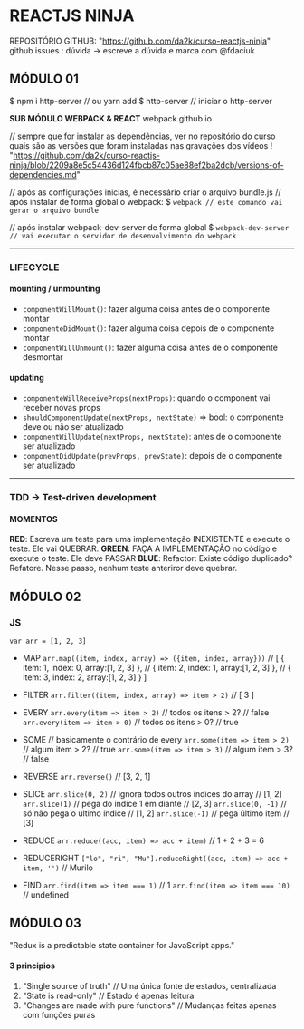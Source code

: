 # REACTJS NINJA

REPOSITÓRIO GITHUB: "https://github.com/da2k/curso-reactjs-ninja"
github issues : dúvida -> escreve a dúvida e marca com @fdaciuk

## MÓDULO 01

$ npm i http-server // ou yarn add
$ http-server // iniciar o http-server

**SUB MÓDULO WEBPACK & REACT**
webpack.github.io

// sempre que for instalar as dependências, ver no repositório do curso quais são as versões que foram instaladas nas gravações dos vídeos !
"https://github.com/da2k/curso-reactjs-ninja/blob/2209a8e5c54436d124fbcb87c05ae88ef2ba2dcb/versions-of-dependencies.md"

// após as configurações inicias, é necessário criar o arquivo bundle.js
// após instalar de forma global o webpack:
\$ `webpack // este comando vai gerar o arquivo bundle`

// após instalar webpack-dev-server de forma global
\$ `webpack-dev-server // vai executar o servidor de desenvolvimento do webpack`

---

### LIFECYCLE

#### mounting / unmounting

- `componentWillMount()`: fazer alguma coisa antes de o componente montar
- `componenteDidMount()`: fazer alguma coisa depois de o componente montar
- `componentWillUnmount()`: fazer alguma coisa antes de o componente desmontar

#### updating

- `componenteWillReceiveProps(nextProps)`: quando o component vai receber novas props
- `shouldComponentUpdate(nextProps, nextState)` => bool: o componente deve ou não ser atualizado
- `componentWillUpdate(nextProps, nextState)`: antes de o componente ser atualizado
- `componentDidUpdate(prevProps, prevState)`: depois de o componente ser atualizado

---

### TDD -> Test-driven development

#### MOMENTOS

**RED**: Escreva um teste para uma implementação INEXISTENTE e execute o teste. Ele vai QUEBRAR.
**GREEN**: FAÇA A IMPLEMENTAÇÃO no código e execute o teste. Ele deve PASSAR
**BLUE**: Refactor: Existe código duplicado? Refatore. Nesse passo, nenhum teste anteriror deve quebrar.

## MÓDULO 02

### JS

`var arr = [1, 2, 3]`

- MAP
  `arr.map((item, index, array) => ({item, index, array}))`
  // [ { item: 1, index: 0, array:[1, 2, 3] },
  // { item: 2, index: 1, array:[1, 2, 3] },
  // { item: 3, index: 2, array:[1, 2, 3] } ]

- FILTER
  `arr.filter((item, index, array) => item > 2)`
  // [ 3 ]

- EVERY
  `arr.every(item => item > 2)` // todos os itens > 2?
  // false
  `arr.every(item => item > 0)` // todos os itens > 0?
  // true

- SOME // basicamente o contrário de every
  `arr.some(item => item > 2)` // algum item > 2?
  // true
  `arr.some(item => item > 3)` // algum item > 3?
  // false

- REVERSE
  `arr.reverse()`
  // [3, 2, 1]

- SLICE
  `arr.slice(0, 2)` // ignora todos outros indices do array
  // [1, 2]
  `arr.slice(1)` // pega do indice 1 em diante
  // [2, 3]
  `arr.slice(0, -1)` // só não pega o último índice
  // [1, 2]
  `arr.slice(-1)` // pega último item
  // [3]

- REDUCE
  `arr.reduce((acc, item) => acc + item)` // 1 + 2 + 3 = 6

- REDUCERIGHT
  `["lo", "ri", "Mu"].reduceRight((acc, item) => acc + item, '')`
  // Murilo

- FIND
  `arr.find(item => item === 1)`
  // 1
  `arr.find(item => item === 10)`
  // undefined

## MÓDULO 03

"Redux is a predictable state container for JavaScript apps."

#### 3 principios

1. "Single source of truth" // Uma única fonte de estados, centralizada
2. "State is read-only" // Estado é apenas leitura
3. "Changes are made with pure functions" // Mudanças feitas apenas com funções puras
